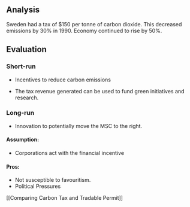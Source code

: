 ## Analysis
Sweden had a tax of $150 per tonne of carbon dioxide. This decreased emissions by 30% in 1990. Economy continued to rise by 50%.
## Evaluation
### Short-run
- Incentives to reduce carbon emissions
* The tax revenue generated can be used to fund green initiatives and research.
### Long-run
- Innovation to potentially move the MSC to the right.
#### Assumption:
- Corporations act with the financial incentive
#### Pros:
- Not susceptible to favouritism.
- Political Pressures 

[[Comparing Carbon Tax and Tradable Permit]]